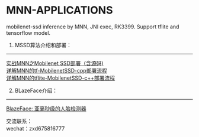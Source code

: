 # MNN-APPLICATIONS
mobilenet-ssd inference by MNN,  JNI exec, RK3399. Support tflite and tensorflow model.


1. MSSD算法介绍和部署：
---
[实战MNN之Mobilenet SSD部署（含源码)](https://zhuanlan.zhihu.com/p/70610865)  
[详解MNN的tf-MobilenetSSD-cpp部署流程](https://zhuanlan.zhihu.com/p/70610865)   
[详解MNN的tflite-MobilenetSSD-c++部署流程](https://zhuanlan.zhihu.com/p/72247645)   

2. BLazeFace介绍：  
---
[BlazeFace: 亚毫秒级的人脸检测器](https://zhuanlan.zhihu.com/p/73741766)   






交流联系：   
wechat：zxd675816777
